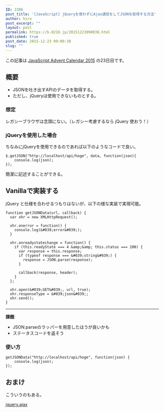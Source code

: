 ```yaml
---
ID: 2306
post_title: '[JavaScript] jQueryを使わずにAjax通信をしてJSONを取得する方法'
author: hiro
post_excerpt: ""
layout: post
permalink: https://b.0218.jp/20151223090038.html
published: true
post_date: 2015-12-23 09:00:38
slug: ""
---
```

<p class="c-alert is-info">この記事は <a href="http://qiita.com/advent-calendar/2015/javascript">JavaScript Advent Calendar 2015</a> の23日目です。</p>
<!--more-->
<h2>概要</h2>
<ul>
	<li>JSONを吐き出すAPIのデータを取得する。</li>
	<li>ただし、jQueryは使用できないものとする。</li>
</ul>

<h3>想定</h3>
レガシーブラウザは念頭にない。（レガシー考慮するなら jQuery 使おう！）

<h3>jQueryを使用した場合</h3>
ちなみにjQueryを使用できるのであれば以下のようなコードで良い。

<pre class="language-javascript"><code>$.getJSON("http://localhost/api/hoge", data, function(json){
    console.log(json);
});</code></pre>

簡潔に記述することができる。
<h2>Vanillaで実装する</h2>
jQuery と仕様を合わせるつもりはないが、以下の様な実装で実現可能。

```language-javascript
function getJSONData(url, callback) {
  var xhr = new XMLHttpRequest();

  xhr.onerror = function() {
    console.log(&#039;error&#039;);
  }

  xhr.onreadystatechange = function() {
    if (this.readyState === 4 &amp;&amp; this.status === 200) {
      var response = this.response;
      if (typeof response === &#039;string&#039;) {
        response = JSON.parse(response);
      }

      callback(response, header);
    }
  };

  xhr.open(&#039;GET&#039;, url, true);
  xhr.responseType = &#039;json&#039;;
  xhr.send();
}
```

<hr>

<b>課題</b>:
<ul>
 <li>JSON.parseのラッパーを用意したほうが良いかも</li>
 <li>ステータスコードを返そう</li>
</ul>

<h3>使い方</h3>
<pre class="language-javascript"><code>getJSONData("http://localhost/api/hoge", function(json) {
    console.log(json);
});</code></pre>

<h2>おまけ</h2>
こういうのもある。

<a href="https://github.com/hiro0218/jquery.ajax">jquery.ajax</a>